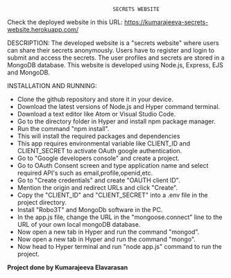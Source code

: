                                       SECRETS WEBSITE

Check the deployed website in this URL: https://kumarajeeva-secrets-website.herokuapp.com/

DESCRIPTION:
The developed website is a "secrets website" where users can share their secrets anonymously. Users have to register and login to submit and access the secrets. The user profiles and secrets are stored in a MongoDB database. This website is developed using Node.js, Express, EJS and MongoDB.

INSTALLATION AND RUNNING:
* Clone the github repository and store it in your device.
* Download the latest versions of Node.js and Hyper command terminal.
* Download a text editor like Atom or Visual Studio Code.
* Go to the directory folder in Hyper and install npm package manager.
* Run the command "npm install".
* This will install the required packages and dependencies
* This app requires environmental variable like CLIENT_ID and CLIENT_SECRET to activate OAuth google authentication.
* Go to "Google developers console" and create a project.
* Go to OAuth Consent screen and type application name and select required API's such as email,profile,openid,etc.
* Go to "Create credentials" and create "OAUTH client ID".
* Mention the origin and redirect URLs and click "Create".
* Copy the "CLIENT_ID" and "CLIENT_SECRET" into a .env file in the project directory.
* Install "Robo3T" and MongoDb software in the PC.
* In the app.js file, change the URL in the "mongoose.connect" line to the URL of your own local mongoDB database.
* Now open a new tab in Hyper and run the command "mongod".
* Now open a new tab in Hyper and run the command "mongo".
* Now head to Hyper terminal and run "node app.js" command to run the project.

**Project done by Kumarajeeva Elavarasan**
